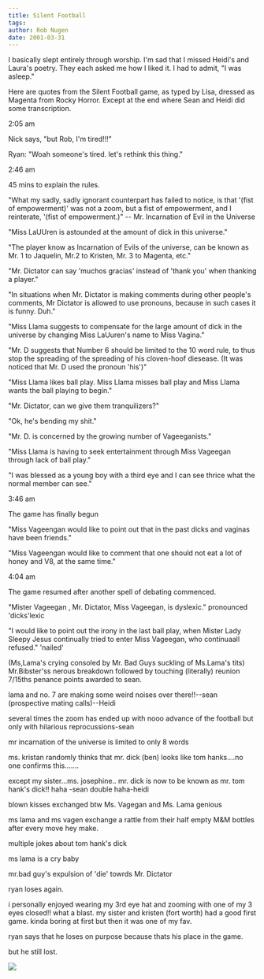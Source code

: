 ```yaml
---
title: Silent Football
tags: 
author: Rob Nugen
date: 2001-03-31
---
```


<p>I basically slept entirely through worship.  I'm
sad that I missed Heidi's and Laura's poetry.  They
each asked me how I liked it.  I had to admit, "I was
asleep."</p>

<p>Here are quotes from the Silent Football game, as
typed by Lisa, dressed as Magenta from Rocky Horror. 
Except at the end where Sean and Heidi did some
transcription.</p>

<p class=date>2:05 am</p>

<p>Nick says, "but Rob, I'm tired!!!"</p>

<p>Ryan: "Woah  someone's tired.  let's rethink this
thing."</p>

<p class=date>2:46 am</p>

<p>45 mins to explain the rules.</p>

<p>"What my sadly, sadly ignorant counterpart has
failed to notice, is that '(fist of empowerment)'  was
not a zoom,  but a fist of empowerment, and  I
reinterate, '(fist of empowerment.)"  -- Mr.
Incarnation of Evil in the Universe</p>

<p>"Miss LaUUren  is astounded at the amount of dick
in this universe."</p>

<p>"The player know as Incarnation of Evils of the
universe, can be known as Mr. 1 to Jaquelin, Mr.2 to
Kristen, Mr.  3 to Magenta, etc."</p>

<p>"Mr. Dictator can say 'muchos gracias' instead of
'thank you' when thanking a player."</p>

<p>"In situations when Mr. Dictator is making comments
during other people's comments, Mr Dictator is allowed
to use pronouns, because in such cases it is funny.
Duh."</p>

<p>"Miss Llama suggests to compensate for the large
amount of dick in the universe by changing Miss
LaUuren's name to Miss Vagina."</p>

<p>"Mr.  D suggests that Number 6 should be limited to
the 10 word rule, to thus stop the spreading of the
spreading of his cloven-hoof diesease.  (It was
noticed that Mr. D used the pronoun 'his')"</p>

<p>"Miss Llama likes ball play. Miss Llama misses ball
play and Miss Llama wants the ball playing to
begin."</p>

<p>"Mr. Dictator, can we give them tranquilizers?"</p>

<p>"Ok, he's bending my shit."</p>

<p>"Mr. D. is concerned by the growing number  of
Vageeganists."</p>

<p>"Miss Llama is having to seek entertainment through
Miss Vageegan through lack of ball play."</p>

<p>"I was  blessed as a young boy with a third eye and
I can see thrice what the normal member can see."</p>

<p class=date>3:46 am</p>

<p>The game has finally begun</p>

<p>"Miss Vageengan would like to point out that in 
the past  dicks and vaginas have been friends."</p>

<p>"Miss Vageengan would like to comment that one
should not eat a lot of honey and V8, at the same
time."</p>

<p class=date>4:04 am</p>

<p>The game resumed after another spell of debating
commenced.</p>

<p>"Mister Vageegan , Mr. Dictator, Miss Vageegan, is
dyslexic."  pronounced 'dicks'lexic</p>

<p>"I would like to point out the irony in the last
ball play, when Mister Lady Sleepy Jesus continually
tried to enter Miss Vageegan, who continuaall
refused."
'nailed'</p>

<p>(Ms,Lama's crying consoled by Mr. Bad Guys suckling
of Ms.Lama's  tits)
<br>Mr.Bibster'ss nerous breakdown followed by
touching  (literally) reunion
7/15ths penance points awarded to sean.</p>

<p>lama and no. 7 are making some weird noises over
there!!--sean (prospective mating calls)--Heidi</p>

<p>several  times the zoom has ended up with nooo
advance of the  football but only with hilarious
reprocussions-sean</p>

<p>mr incarnation of the universe is limited to only 8
words</p>

<p>ms. kristan randomly thinks that mr. dick (ben)
looks like tom hanks....no one confirms
this.......</p>

<p>except my sister...ms. josephine.. mr. dick is now
to be known as mr. tom hank's dick!! haha -sean double
haha-heidi</p>

<p>blown kisses exchanged btw Ms. Vagegan and Ms. Lama
genious</p>

<p>ms lama and ms vagen exchange a rattle from their
half empty M&M bottles after every move hey make.</p>

<p>multiple jokes about tom hank's dick</p>

<p>ms lama is a cry baby</p>

<p>mr.bad guy's expulsion of 'die' towrds Mr.
Dictator</p>

<p>ryan loses again.</p>

<p>i personally enjoyed wearing my 3rd eye hat and
zooming with one of my 3 eyes closed!! what  a blast.
my sister and kristen (fort worth) had a good first
game. kinda boring at first but then it was one of my
fav.</p>

<p>ryan says that he loses on purpose because thats
his place in the game.</p>

<p>but he still lost.</p>

<p><img src="/images/rob/wL-ROB.gif"/></p>
